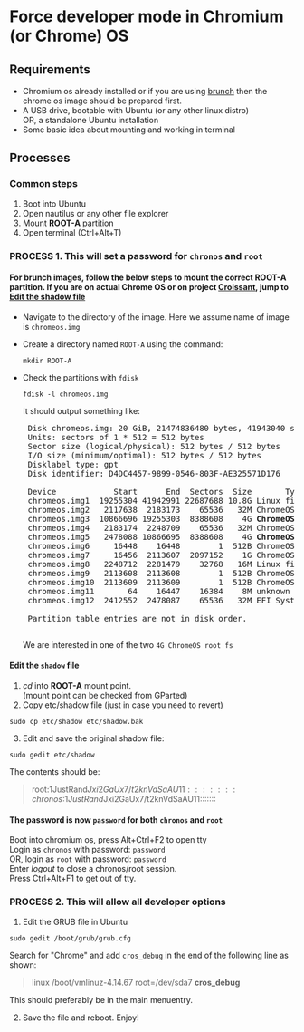 # Force developer mode in Chromium (or Chrome) OS

## Requirements
- Chromium os already installed or if you are using [brunch](https://github.com/sebanc/brunch) then the chrome os image should be prepared first.
- A USB drive, bootable with Ubuntu (or any other linux distro)  
  OR, a standalone Ubuntu installation
- Some basic idea about mounting and working in terminal

## Processes

### Common steps
1. Boot into Ubuntu
2. Open nautilus or any other file explorer
3. Mount <b>ROOT-A</b> partition
4. Open terminal (Ctrl+Alt+T)

### PROCESS 1. This will set a password for `chronos` and `root`

#### For brunch images, follow the below steps to mount the correct ROOT-A partition. If you are on actual Chrome OS or on project [Croissant](https://github.com/imperador/chromefy), jump to [Edit the shadow file](#edit-the-shadow-file)  
  
  - Navigate to the directory of the image. Here we assume name of image is `chromeos.img`  
  - Create a directory named `ROOT-A` using the command:
     ```
     mkdir ROOT-A
     ```
  - Check the partitions with `fdisk`
     ```
     fdisk -l chromeos.img
     ```
     It should output something like:
     
     <pre>
     Disk chromeos.img: 20 GiB, 21474836480 bytes, 41943040 sectors  
     Units: sectors of 1 * 512 = 512 bytes  
     Sector size (logical/physical): 512 bytes / 512 bytes  
     I/O size (minimum/optimal): 512 bytes / 512 bytes  
     Disklabel type: gpt  
     Disk identifier: D4DC4457-9899-0546-803F-AE325571D176  
       
     Device            Start      End  Sectors  Size       Type  
     chromeos.img1  19255304 41942991 22687688 10.8G Linux filesystem  
     chromeos.img2   2117638  2183173    65536   32M ChromeOS kernel  
     chromeos.img3  10866696 19255303  8388608    4G <b>ChromeOS root fs</b>  
     chromeos.img4   2183174  2248709    65536   32M ChromeOS kernel  
     chromeos.img5   2478088 10866695  8388608    4G <b>ChromeOS root fs</b>  
     chromeos.img6     16448    16448        1  512B ChromeOS kernel  
     chromeos.img7     16456  2113607  2097152    1G ChromeOS root fs  
     chromeos.img8   2248712  2281479    32768   16M Linux filesystem  
     chromeos.img9   2113608  2113608        1  512B ChromeOS reserved  
     chromeos.img10  2113609  2113609        1  512B ChromeOS reserved  
     chromeos.img11       64    16447    16384    8M unknown  
     chromeos.img12  2412552  2478087    65536   32M EFI System  
     
     Partition table entries are not in disk order.  
     </pre>
     
     We are interested in one of the two `4G ChromeOS root fs`

#### Edit the `shadow` file
1. <i>cd</i> into <b>ROOT-A</b> mount point.  
  (mount point can be checked from GParted)  
2. Copy etc/shadow file (just in case you need to revert)
```
sudo cp etc/shadow etc/shadow.bak
```
3. Edit and save the original shadow file:
```
sudo gedit etc/shadow
```
  The contents should be:
  > root:$1$JustRand$Jxi2GaUx7/t2knVdSaAU11:::::::  
  > chronos:$1$JustRand$Jxi2GaUx7/t2knVdSaAU11:::::::  
  
#### The password is now `password` for both `chronos` and `root`
Boot into chromium os, press Alt+Ctrl+F2 to open tty  
Login as `chronos` with password: `password`  
OR, login as `root` with password: `password`  
Enter <i>logout</i> to close a chronos/root session.  
Press Ctrl+Alt+F1 to get out of tty.  

### PROCESS 2. This will allow all developer options
1. Edit the GRUB file in Ubuntu
```
sudo gedit /boot/grub/grub.cfg
```
Search for "Chrome" and add `cros_debug` in the end of the following line as shown:  
  > linux /boot/vmlinuz-4.14.67 root=/dev/sda7 <b>cros_debug</b>  

This should preferably be in the main menuentry.  
 
 2. Save the file and reboot. Enjoy!

